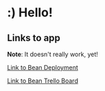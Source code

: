 # :) Hello!

## Links to app

**Note**: It doesn't really work, yet!

[Link to Bean Deployment](https://fathomless-hamlet-56105.herokuapp.com/)

[Link to Bean Trello Board](https://trello.com/b/NxTEratC/bean)
